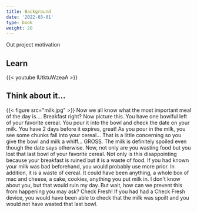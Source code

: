 ```yaml
---
title: Background
date: '2022-03-01'
type: book
weight: 20
---
```

Out project motivation
<!--more-->

## Learn

{{< youtube lUtktuWzeaA >}}


## Think about it...
{{< figure src="milk.jpg" >}}
Now we all know what the most important meal of the day is…. Breakfast right? Now picture this. You have one bowlful left of your favorite cereal. You pour it into the bowl and check the date on your milk. You have 2 days before it expires, great! As you pour in the milk, you see some chunks fall into your cereal… That is a little concerning so you give the bowl and milk a whiff… GROSS. The milk is definitely spoiled even though the date says otherwise. Now, not only are you wasting food but you lost that last bowl of your favorite cereal. Not only is this disappointing because your breakfast is ruined but it is a waste of food. If you had known your milk was bad beforehand, you would probably use more prior. In addition, it is a waste of cereal. It could have been anything, a whole box of mac and cheese, a cake, cookies, anything you put milk in. I don't know about you, but that would ruin my day. But wait, how can we prevent this from happening you may ask? Check Fresh! If you had had a Check Fresh device, you would have been able to check that the milk was spoilt and you would not have wasted that last bowl.

